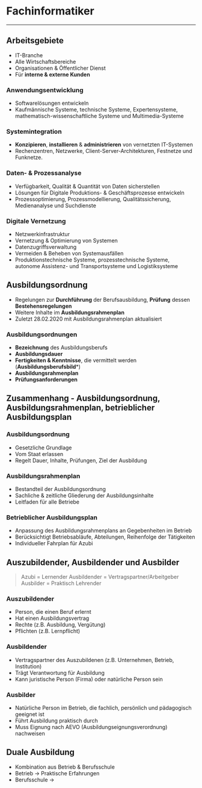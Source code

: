 # Fachinformatiker
___
## Arbeitsgebiete
- IT-Branche
- Alle Wirtschaftsbereiche
- Organisationen & Öffentlicher Dienst
- Für **interne & externe Kunden**
### Anwendungsentwicklung
- Softwarelösungen entwickeln
- Kaufmännische Systeme, technische Systeme, Expertensysteme, mathematisch-wissenschaftliche Systeme und Multimedia-Systeme
### Systemintegration
- **Konzipieren**, **installieren** & **administrieren** von vernetzten IT-Systemen
- Rechenzentren, Netzwerke, Client-Server-Architekturen, Festnetze und Funknetze.
### Daten- & Prozessanalyse
- Verfügbarkeit, Qualität & Quantität von Daten sicherstellen
- Lösungen für Digitale Produktions- & Geschäftsprozesse entwickeln
- Prozessoptimierung, Prozessmodellierung, Qualitätssicherung, Medienanalyse und Suchdienste
### Digitale Vernetzung
- Netzwerkinfrastruktur
- Vernetzung & Optimierung von Systemen
- Datenzugriffsverwaltung
- Vermeiden & Beheben von Systemausfällen
- Produktionstechnische Systeme, prozesstechnische Systeme, autonome Assistenz- und Transportsysteme und Logistiksysteme
## Ausbildungsordnung
- Regelungen zur **Durchführung** der Berufsausbildung, **Prüfung** dessen **Bestehensregelungen**
- Weitere Inhalte im **Ausbildungsrahmenplan**
- Zuletzt 28.02.2020 mit Ausbildungsrahmenplan aktualisiert
### Ausbildungsordnungen
- **Bezeichnung** des Ausbildungsberufs
- **Ausbildungsdauer**
- **Fertigkeiten & Kenntnisse**, die vermittelt werden (**Ausbildungsberufsbild***)
- **Ausbildungsrahmenplan**
- **Prüfungsanforderungen**
## Zusammenhang - Ausbildungsordnung, Ausbildungsrahmenplan, betrieblicher Ausbildungsplan
### Ausbildungsordnung
- Gesetzliche Grundlage
- Vom Staat erlassen
- Regelt Dauer, Inhalte, Prüfungen, Ziel der Ausbildung
### Ausbildungsrahmenplan
- Bestandteil der Ausbildungsordnung
- Sachliche & zeitliche Gliederung der Ausbildungsinhalte
- Leitfaden für alle Betriebe
### Betrieblicher Ausbildungsplan
- Anpassung des Ausbildungsrahmenplans an Gegebenheiten im Betrieb
- Berücksichtigt Betriebsabläufe, Abteilungen, Reihenfolge der Tätigkeiten
- Individueller Fahrplan für Azubi
## Auszubildender, Ausbildender und Ausbilder
> Azubi = Lernender
> Ausbildender = Vertragspartner/Arbeitgeber
> Ausbilder = Praktisch Lehrender
### Auszubildender
- Person, die einen Beruf erlernt
- Hat einen Ausbildungsvertrag
- Rechte (z.B. Ausbildung, Vergütung)
- Pflichten (z.B. Lernpflicht)
### Ausbildender
- Vertragspartner des Auszubildenen (z.B. Unternehmen, Betrieb, Institution)
- Trägt Verantwortung für Ausbildung
- Kann juristische Person (Firma) oder natürliche Person sein
### Ausbilder
- Natürliche Person im Betrieb, die fachlich, persönlich und pädagogisch geeignet ist
- Führt Ausbildung praktisch durch
- Muss Eignung nach AEVO (Ausbildungseignungsverordnung) nachweisen
## Duale Ausbildung
- Kombination aus Betrieb & Berufsschule
- Betrieb → Praktische Erfahrungen
- Berufsschule → 